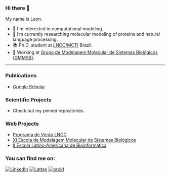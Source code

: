 ### Hi there 👋

My name is Leon. 

- 🧪 I'm interested in computational modeling.
- 🔭 I’m currently researching molecular modeling of proteins and natural language processing.
- 📚 Ph.D. student at [LNCC/MCTI](https://www.gov.br/lncc/) Brazil.
- 🧬 Working at [Grupo de Modelagem Molecular de Sistemas Biológicos (GMMSB)](https://www.gmmsb.lncc.br/).

---

### Publications

- [Google Scholar](https://scholar.google.com/citations?hl=pt-BR&user=QJiIVgEAAAAJ)


### Scientific Projects

- Check out my pinned repositories.

### Web Projects
- [Programa de Verão LNCC](https://verao.lncc.br/)
- [XI Escola de Modelagem Molecular de Sistemas Biológicos](https://www.emmsb.lncc.br/)
- [II Escola Latino-Americana de Bioinformática](https://www.elab.lncc.br/)

### You can find me on:
[![LinkedIn](https://img.shields.io/badge/LinkedIn-0077B5?style=flat&logo=linkedin&logoColor=white)](https://www.linkedin.com/in/leon-sulfierry-3ab903152)
[![Lattes](https://img.shields.io/badge/Lattes-CNPq-blue?style=flat)](http://lattes.cnpq.br/7182596112371616)
[![orcid](https://img.shields.io/badge/ORCID--_?style=social&logo=orcid)](https://orcid.org/0000-0003-0423-8043)
